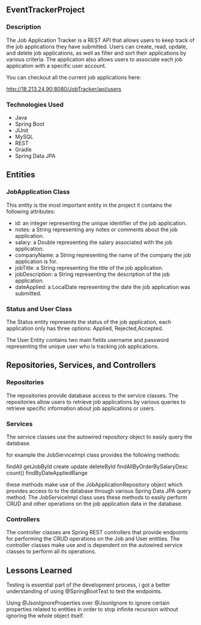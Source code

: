 ## EventTrackerProject
### Description
The Job Application Tracker is a REST API that allows users to keep track of the job applications they have submitted. Users can create, read, update, and delete job applications, as well as filter and sort their applications by various criteria. The application also allows users to associate each job application with a specific user account.

You can checkout all the current job applications here: 

http://18.213.24.90:8080/JobTracker/api/users

### Technologies Used
<ul>
<li>Java</li>
<li>Spring Boot</li>
<li>JUnit</li>
<li>MySQL</li>
<li>REST</li>
<li>Gradle</li>
<li>Spring Data JPA</li>
</ul>

## Entities
### JobApplication Class
This entity is the most important entity in the project it contains the following attributes:

<ul>
<li>id: an integer representing the unique identifier of the job application.</li>
<li>notes: a String representing any notes or comments about the job application.</li>
<li>salary: a Double representing the salary associated with the job application.</li>
<li>companyName: a String representing the name of the company the job application is for.</li>
<li>jobTitle: a String representing the title of the job application.</li>
<li>jobDescription: a String representing the description of the job application.</li>
<li>dateApplied: a LocalDate representing the date the job application was submitted.</li>
</ul>

### Status and User Class
The Status entity represents the status of the job application, each application only has three options: Applied, Rejected,Accepted.

The User Entity contains two main fields username and password representing the unique user who is tracking job applications.

## Repositories, Services, and Controllers
### Repositories
The repositories provide database access to the service classes. The repositories allow users to retrieve job applications by various queries to retrieve specific information about job applications or users.

### Services
The service classes use the autowired repository object to easily query the database. 

for example the JobServiceImpl class provides the following methods:

findAll
getJobById
create
update
deleteById
findAllByOrderBySalaryDesc
count()
findByDateAppliedRange

these methods make use of the JobApplicationRepository object which provides access to to the database through various Spring Data JPA query method. The JobServiceImpl class uses these methods to easily perform CRUD and other operations on the job application data in the database.

### Controllers
The controller  classes are Spring REST controllers that provide endpoints for performing the CRUD operations on the Job and User entities. The controller classes make use and is dependent on the autowired service classes to perform all its operations.


## Lessons Learned
Testing is essential part of the development process, i got a better understanding of using @SpringBootTest to test the endpoints.

Using @JsonIgnoreProperties over @JsonIgnore to ignore certain properties related to entities in order to stop infinite recursion without ignoring the whole object itself.



 

